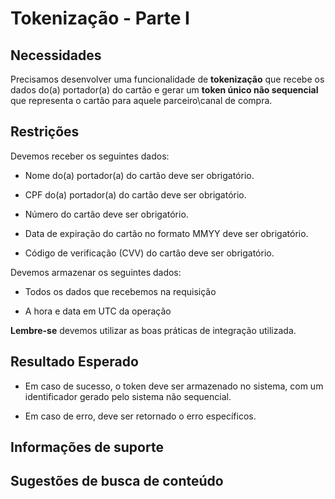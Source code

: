 # Tokenização - Parte I

## Necessidades

Precisamos desenvolver uma funcionalidade de **tokenização** que recebe os dados do(a) portador(a) do cartão e gerar 
um **token único não sequencial** que representa o cartão para aquele parceiro\canal de compra.

## Restrições

Devemos receber os seguintes dados:

- Nome do(a) portador(a) do cartão deve ser obrigatório.

- CPF do(a) portador(a) do cartão deve ser obrigatório.

- Número do cartão deve ser obrigatório.

- Data de expiração do cartão no formato MMYY deve ser obrigatório.

- Código de verificação (CVV) do cartão deve ser obrigatório.

Devemos armazenar os seguintes dados:

- Todos os dados que recebemos na requisição

- A hora e data em UTC da operação

**Lembre-se** devemos utilizar as boas práticas de integração utilizada.

## Resultado Esperado

- Em caso de sucesso, o token deve ser armazenado no sistema, com um identificador gerado pelo sistema não sequencial.

- Em caso de erro, deve ser retornado o erro específicos.

## Informações de suporte

## Sugestões de busca de conteúdo